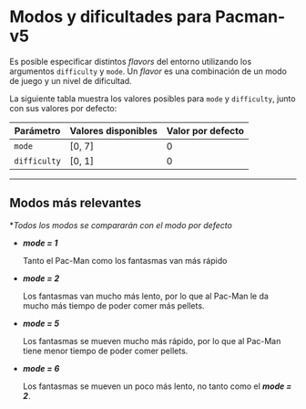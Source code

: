# Modos y dificultades para Pacman-v5

Es posible especificar distintos *flavors* del entorno utilizando los argumentos `difficulty` y `mode`.
Un *flavor* es una combinación de un modo de juego y un nivel de dificultad.

La siguiente tabla muestra los valores posibles para `mode` y `difficulty`, junto con sus valores por defecto:

| Parámetro    | Valores disponibles    | Valor por defecto |
| ------------ | ---------------------- | ----------------- |
| `mode`       | [0, 7] | 0                 |
| `difficulty` | [0, 1]                   | 0                 |

---

## Modos más relevantes

**Todos los modos se compararán con el modo por defecto*

- ***mode = 1***
  
  Tanto el Pac-Man como los fantasmas van más rápido

- ***mode = 2***
  
  Los fantasmas van mucho más lento, por lo que al Pac-Man le da mucho más tiempo de poder comer más pellets.

- ***mode = 5***
  
  Los fantasmas se mueven mucho más rápido, por lo que al Pac-Man tiene menor tiempo de poder comer pellets.

- ***mode = 6***
  
  Los fantasmas se mueven un poco más lento, no tanto como el ***mode = 2***.